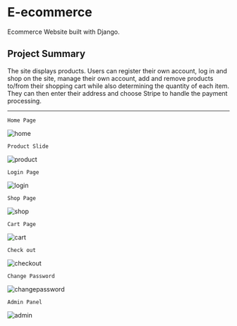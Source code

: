 # E-ecommerce

Ecommerce Website built with Django.

<h2>Project Summary</h2>
The site displays products. Users can register their own account, log in and shop on the site, manage their own account, add and remove products to/from their shopping cart while also determining the quantity of each item. They can then enter their address and choose Stripe to handle the payment processing.


<hr>

`Home Page`

![home](https://user-images.githubusercontent.com/106841046/229610572-ad284f55-ee8c-47f1-913b-9b18cc1caec6.PNG)


`Product Slide`

![product](https://user-images.githubusercontent.com/106841046/229611807-ada9094a-b51c-4cea-8fa6-ec7596e48fc7.PNG)


`Login Page`

![login](https://user-images.githubusercontent.com/106841046/229610646-993e83cb-7021-4a94-aa18-b6a5bf21802e.PNG)


`Shop Page`

![shop](https://user-images.githubusercontent.com/106841046/229612652-9f6df56f-59ef-4fb8-be57-6514b3f40bf9.PNG)


`Cart Page`

![cart](https://user-images.githubusercontent.com/106841046/229612810-b50789b7-fc5b-4987-a64b-79564a6508dc.PNG)

`Check out`

![checkout](https://user-images.githubusercontent.com/106841046/229613193-747cc332-fc0e-4820-9504-ef87b35817c0.PNG)


`Change Password`

![changepassword](https://user-images.githubusercontent.com/106841046/229612956-b1e3739f-a4aa-44be-8aad-202695e087de.PNG)


`Admin Panel`

![admin](https://user-images.githubusercontent.com/106841046/229613072-0b209b25-000f-4a86-8f45-e393838a3e27.PNG)



